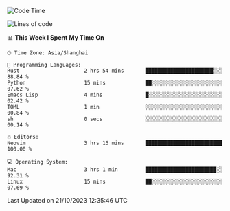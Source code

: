 <!--START_SECTION:waka-->
![Code Time](http://img.shields.io/badge/Code%20Time-1%2C637%20hrs%2033%20mins-blue)

![Lines of code](https://img.shields.io/badge/From%20Hello%20World%20I%27ve%20Written-287.6%20thousand%20lines%20of%20code-blue)

📊 **This Week I Spent My Time On** 

```text
🕑︎ Time Zone: Asia/Shanghai

💬 Programming Languages: 
Rust                     2 hrs 54 mins       ██████████████████████░░░   88.84 % 
Python                   15 mins             ██░░░░░░░░░░░░░░░░░░░░░░░   07.62 % 
Emacs Lisp               4 mins              █░░░░░░░░░░░░░░░░░░░░░░░░   02.42 % 
TOML                     1 min               ░░░░░░░░░░░░░░░░░░░░░░░░░   00.84 % 
sh                       0 secs              ░░░░░░░░░░░░░░░░░░░░░░░░░   00.14 % 

🔥 Editors: 
Neovim                   3 hrs 16 mins       █████████████████████████   100.00 % 

💻 Operating System: 
Mac                      3 hrs 1 min         ███████████████████████░░   92.31 % 
Linux                    15 mins             ██░░░░░░░░░░░░░░░░░░░░░░░   07.69 % 
```


 Last Updated on 21/10/2023 12:35:46 UTC
<!--END_SECTION:waka-->
